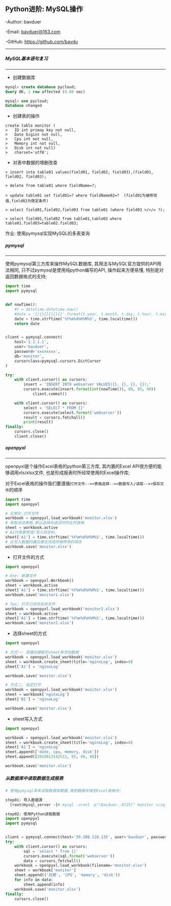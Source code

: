 ## Python进阶: MySQL操作

-Author: bavduer

-Email: bavduer@163.com

-GitHub: https://github.com/bavdu

---



##### MySQL基本语句复习

---

- 创建数据库

```sql
mysql> create database pycloud;
Query OK, 1 row affected (0.00 sec)

mysql> use pycloud;
Database changed
```



- 创建表的操作

```mysql
create table monitor (
>	ID int primay key not null,
>	Date bigint not null,
>	Cpu int not null,
>	Memory int not null,
>	Disk int not null)
>	charset='utf8';
```



- 对表中数据的增删改查

```mysql
> insert into table01 values(field01, field02, field03),(field01, field02, field03);

> delete from table01 where fieldName=?;

> update table01 set field01=? where fieldName02=?	(field01为被修改值,field02为限定条件)

> select field01,field02,field03 from table01 (where field03 >/</= ?);

> select field01,field02 from table01,table02 where table01.field03=table02.field03;
```



作业: 使用pymysql实现MySQL的多表查询



##### pymysql

---

使用pymysql第三方库来操作MySQL数据库, 其用法与MySQL官方提供的API用法相同, 只不过pymysql是使用纯python编写的API, 操作起来方便易懂, 特别是对返回数据格式的支持;

```python
import time
import pymysql


def nowTime():
    #t = datetime.datetime.now()
    #date = '{}{}{}{}{}{}'.format(t.year, t.month, t.day, t.hour, t.minute, t.second)
    date = time.strftime('%Y%m%d%H%M%S', time.localtime())
    return date


client = pymysql.connect(
    host='1.1.1.1',
    user='bavduer',
    password='xxxxxxxx',
    db='monitor',
    cursorclass=pymysql.cursors.DictCursor
)

try:
    with client.cursor() as cursors:
        insert = 'INSERT INTO webserver VALUES({}, {}, {}, {});'
        cursors.execute(insert.format(int(nowTime()), 80, 85, 90))
    		client.commit()

    with client.cursor() as cursors:
        select = 'SELECT * FROM {}'
        cursors.execute(select.format('webserver'))
        result = cursors.fetchall()
        print(result)
finally:
    cursors.close()
    client.close()
```



##### openpyxl

---

openpyxl是个操作Excel表格的python第三方库, 其内置的Excel API很方便的能够调用xls/xlsx文件, 也是形成报表时所经常使用的Excel操作库;

对于Excel表格的操作我们要遵循`打开文件-->>表格选择-->>数据写入/读取-->>保存文件`的顺序

```python
import time
import openpyxl

# 实例化:打开文件
workbook = openpyxl.load_workbook('monitor.xlsx')
# 获取活动表格,默认选择你退出时所在的表格
sheet = workbook.active
# A1代表要修改/写入的坐标,
sheet['A1'] = time.strftime('%Y%m%d%H%M%S', time.localtime())
# 在写入数据的最后要去完成所做修改的保存
workbook.save('monitor.xlsx')
```

- 打开文件的方式

```python
import openpyxl

# One: 新建文件
workbook = openpyxl.Workbook()
sheet = workbook.active
sheet['A1'] = time.strftime('%Y%m%d%H%M%S', time.localtime())
workbook.save('monitor1.xlsx')

# Two: 打开已经存在的文件
workbook = openpyxl.load_workbook('monitor2.xlsx')
sheet = workbook.active
sheet['A1'] = time.strftime('%Y%m%d%H%M%S', time.localtime())
workbook.save('monitor2.xlsx')
```

- 选择sheet的方式

```python
import openpyxl

# 方式一: 直接创建新的sheet来添加数据
workbook = openpyxl.load_workbook('monitor.xlsx')
sheet = workbook.create_sheet(title='nginxLog', index=0)
sheet['A1'] = 'nginxLog'

workbook.save('monitor.xlsx')

# 方式二: 指定打开
workbook = openpyxl.load_workbook('monitor.xlsx')
sheet = workbook['nginxLog']
sheet['B1'] = 'nginxLog'

workbook.save('monitor.xlsx')
```

- sheet写入方式

```python
import openpyxl

workbook = openpyxl.load_workbook('monitor.xlsx')
sheet = workbook.create_sheet(title='nginxLog', index=0)
sheet['A1'] = 'nginxLog'
sheet.append(['date, cpu, memory, disk'])
sheet.append([2018813142512, 65, 40, 60])

workbook.save('monitor.xlsx')
```



##### 从数据库中读取数据生成报表

```python
# 使用pymysql库来读取数据库数据,再把数据存储至Excel表格中;

step01: 导入数据源
  [root@mysql_server ~]# mysql -uroot -p"(Bavduer..0725)" monitor </sqldata/monitor.sql

step02: 使用Python读取数据
import openpyxl
import pymysql


client = pymysql.connect(host='39.100.110.135', user='bavduer', password='(Bavduer..0725)', db='monitor')
try:
    with client.cursor() as cursors:
        sql = 'select * from {}'
        cursors.execute(sql.format('webserver'))
        data = cursors.fetchall()
    workbook = openpyxl.load_workbook(filename='monitor.xlsx')
    sheet = workbook['monitor']
    sheet.append(('日期', 'CPU', 'memory', 'disk'))
    for info in data:
        sheet.append(info)
    workbook.save('monitor.xlsx')
finally:
    cursors.close()  
```

